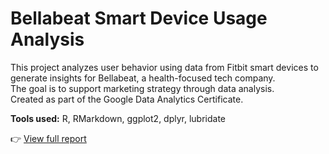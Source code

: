 # Bellabeat Smart Device Usage Analysis

This project analyzes user behavior using data from Fitbit smart devices to generate insights for Bellabeat, a health-focused tech company.  
The goal is to support marketing strategy through data analysis.  
Created as part of the Google Data Analytics Certificate.

**Tools used:** R, RMarkdown, ggplot2, dplyr, lubridate

👉 [View full report](https://ernesto-9.github.io/DA-Portfolio/)
